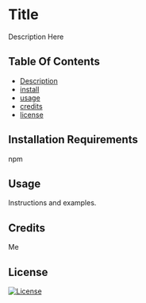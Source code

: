 # Title
Description Here
## Table Of Contents
 - [Description](#Description)
 - [install](#install)
 - [usage](#usage)
 - [credits](#credits)
 - [license](#license)

## Installation Requirements
 npm
## Usage
Instructions and examples.
## Credits
Me
## License
[![License](https://img.shields.io/badge/License-MIT-yellow.svg)](https://opensource.org/licenses/MIT)